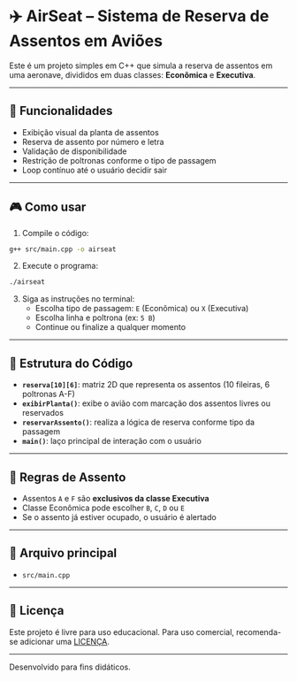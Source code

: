 # ✈️ AirSeat – Sistema de Reserva de Assentos em Aviões

Este é um projeto simples em C++ que simula a reserva de assentos em uma aeronave, divididos em duas classes: **Econômica** e **Executiva**.

---

## 🧩 Funcionalidades

- Exibição visual da planta de assentos
- Reserva de assento por número e letra
- Validação de disponibilidade
- Restrição de poltronas conforme o tipo de passagem
- Loop contínuo até o usuário decidir sair

---

## 🎮 Como usar

1. Compile o código:
```bash
g++ src/main.cpp -o airseat
```

2. Execute o programa:
```bash
./airseat
```

3. Siga as instruções no terminal:
   - Escolha tipo de passagem: `E` (Econômica) ou `X` (Executiva)
   - Escolha linha e poltrona (ex: `5 B`)
   - Continue ou finalize a qualquer momento

---

## 🧠 Estrutura do Código

- **`reserva[10][6]`**: matriz 2D que representa os assentos (10 fileiras, 6 poltronas A-F)
- **`exibirPlanta()`**: exibe o avião com marcação dos assentos livres ou reservados
- **`reservarAssento()`**: realiza a lógica de reserva conforme tipo da passagem
- **`main()`**: laço principal de interação com o usuário

---

## 🛫 Regras de Assento

- Assentos `A` e `F` são **exclusivos da classe Executiva**
- Classe Econômica pode escolher `B`, `C`, `D` ou `E`
- Se o assento já estiver ocupado, o usuário é alertado

---

## 📁 Arquivo principal

- `src/main.cpp`

---

## 📜 Licença

Este projeto é livre para uso educacional. Para uso comercial, recomenda-se adicionar uma [LICENÇA](https://choosealicense.com).

---

Desenvolvido para fins didáticos.
